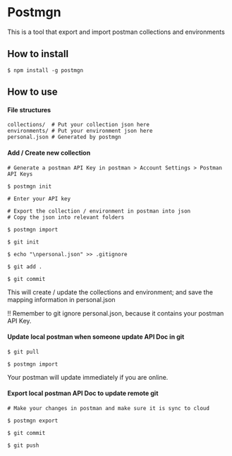 # Postmgn

This is a tool that export and import postman collections and environments

## How to install
```
$ npm install -g postmgn
```

## How to use

#### File structures
```
collections/  # Put your collection json here
environments/ # Put your environment json here
personal.json # Generated by postmgn
```

#### Add / Create new collection
```
# Generate a postman API Key in postman > Account Settings > Postman API Keys

$ postmgn init

# Enter your API key

# Export the collection / environment in postman into json
# Copy the json into relevant folders

$ postmgn import

$ git init

$ echo "\npersonal.json" >> .gitignore

$ git add .

$ git commit
```

This will create / update the collections and environment; and save the mapping information in personal.json

!! Remember to git ignore personal.json, because it contains your postman API Key.

#### Update local postman when someone update API Doc in git
```
$ git pull

$ postmgn import
```

Your postman will update immediately if you are online.

#### Export local postman API Doc to update remote git
```
# Make your changes in postman and make sure it is sync to cloud

$ postmgn export

$ git commit

$ git push
```